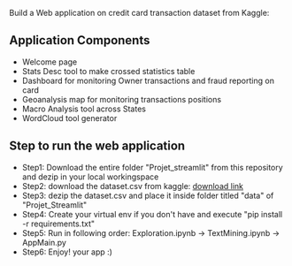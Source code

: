 Build a Web application on credit card transaction dataset from Kaggle:
## Application Components
- Welcome page
- Stats Desc tool to make crossed statistics table
- Dashboard for monitoring Owner transactions and fraud reporting on card
- Geoanalysis map for monitoring transactions positions
- Macro Analysis tool across States
- WordCloud tool generator

## Step to run the web application
- Step1: Download the entire folder "Projet_streamlit" from this repository and dezip in your local workingspace
- Step2: download the dataset.csv from kaggle:
  [download link](https://www.kaggle.com/datasets/priyamchoksi/credit-card-transactions-dataset)
- Step3: dezip the dataset.csv and place it inside folder titled "data" of "Projet_Streamlit"
- Step4: Create your virtual env if you don't have and execute "pip install -r requirements.txt" 
- Step5: Run in following order: Exploration.ipynb -> TextMining.ipynb -> AppMain.py
- Step6: Enjoy! your app :) 
